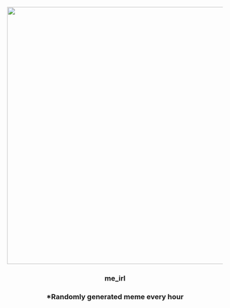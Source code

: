 <p align="center">
        <img src="https://i.redd.it/v223za9vhh891.png" width="600" height="600">
        </p>
        <h3 align="center">me_irl</h3>
        <h3 align="center">*Randomly generated meme every hour</h3>
    